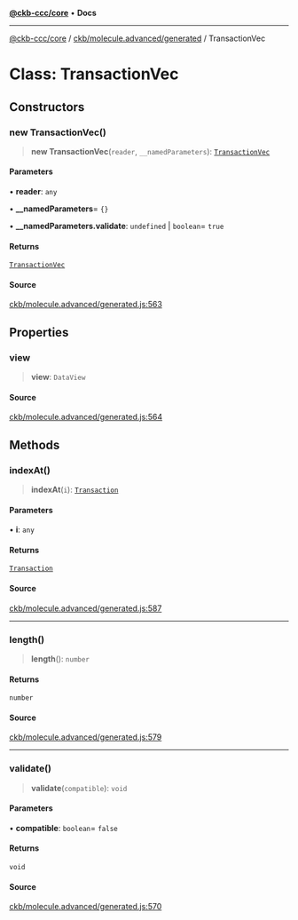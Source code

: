 [**@ckb-ccc/core**](README.md) • **Docs**

***

[@ckb-ccc/core](README.md) / [ckb/molecule.advanced/generated](ckb.molecule.advanced.generated.md) / TransactionVec

# Class: TransactionVec

## Constructors

### new TransactionVec()

> **new TransactionVec**(`reader`, `__namedParameters`): [`TransactionVec`](ckb.molecule.advanced.generated.Class.TransactionVec.md)

#### Parameters

• **reader**: `any`

• **\_\_namedParameters**= `{}`

• **\_\_namedParameters.validate**: `undefined` \| `boolean`= `true`

#### Returns

[`TransactionVec`](ckb.molecule.advanced.generated.Class.TransactionVec.md)

#### Source

[ckb/molecule.advanced/generated.js:563](https://github.com/SpectreMercury/ccc/blob/1b34760fdeb60ebebc0a7e641c12ef11dff1e7d0/packages/core/src/ckb/molecule.advanced/generated.js#L563)

## Properties

### view

> **view**: `DataView`

#### Source

[ckb/molecule.advanced/generated.js:564](https://github.com/SpectreMercury/ccc/blob/1b34760fdeb60ebebc0a7e641c12ef11dff1e7d0/packages/core/src/ckb/molecule.advanced/generated.js#L564)

## Methods

### indexAt()

> **indexAt**(`i`): [`Transaction`](ckb.molecule.advanced.generated.Class.Transaction.md)

#### Parameters

• **i**: `any`

#### Returns

[`Transaction`](ckb.molecule.advanced.generated.Class.Transaction.md)

#### Source

[ckb/molecule.advanced/generated.js:587](https://github.com/SpectreMercury/ccc/blob/1b34760fdeb60ebebc0a7e641c12ef11dff1e7d0/packages/core/src/ckb/molecule.advanced/generated.js#L587)

***

### length()

> **length**(): `number`

#### Returns

`number`

#### Source

[ckb/molecule.advanced/generated.js:579](https://github.com/SpectreMercury/ccc/blob/1b34760fdeb60ebebc0a7e641c12ef11dff1e7d0/packages/core/src/ckb/molecule.advanced/generated.js#L579)

***

### validate()

> **validate**(`compatible`): `void`

#### Parameters

• **compatible**: `boolean`= `false`

#### Returns

`void`

#### Source

[ckb/molecule.advanced/generated.js:570](https://github.com/SpectreMercury/ccc/blob/1b34760fdeb60ebebc0a7e641c12ef11dff1e7d0/packages/core/src/ckb/molecule.advanced/generated.js#L570)
